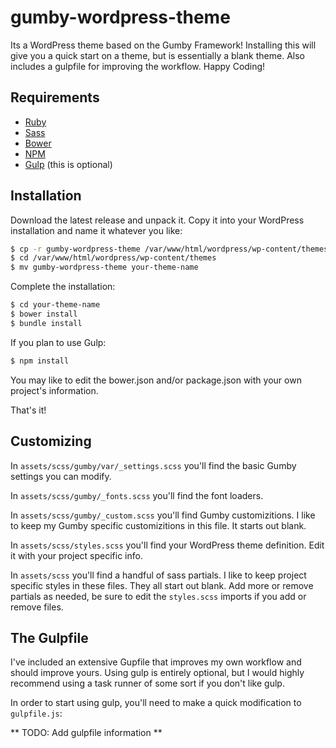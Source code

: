 # gumby-wordpress-theme

Its a WordPress theme based on the Gumby Framework! Installing this will give you a quick start on a theme, but is essentially a blank theme. Also includes a gulpfile for improving the workflow. Happy Coding!

## Requirements

* [Ruby](https://www.ruby-lang.org/en/)
* [Sass](http://sass-lang.com/)
* [Bower](http://bower.io/)
* [NPM](https://www.npmjs.com/)
* [Gulp](http://gulpjs.com/) (this is optional)

## Installation

Download the latest release and unpack it. Copy it into your WordPress installation and name it whatever you like:

``` sh
$ cp -r gumby-wordpress-theme /var/www/html/wordpress/wp-content/themes/.
$ cd /var/www/html/wordpress/wp-content/themes
$ mv gumby-wordpress-theme your-theme-name
```

Complete the installation:

``` sh
$ cd your-theme-name
$ bower install
$ bundle install
```

If you plan to use Gulp:

``` sh
$ npm install
```

You may like to edit the bower.json and/or package.json with your own project's information.

That's it!

## Customizing

In `assets/scss/gumby/var/_settings.scss` you'll find the basic Gumby settings you can modify.

In `assets/scss/gumby/_fonts.scss` you'll find the font loaders.

In `assets/scss/gumby/_custom.scss` you'll find Gumby customizitions. I like to keep my Gumby specific customizitions in this file. It starts out blank.

In `assets/scss/styles.scss` you'll find your WordPress theme definition. Edit it with your project specific info.

In `assets/scss` you'll find a handful of sass partials. I like to keep project specific styles in these files. They all start out blank. Add more or remove partials as needed, be sure to edit the `styles.scss` imports if you add or remove files.

## The Gulpfile

I've included an extensive Gupfile that improves my own workflow and should improve yours. Using gulp is entirely optional, but I would highly recommend using a task runner of some sort if you don't like gulp.

In order to start using gulp, you'll need to make a quick modification to `gulpfile.js`:

** TODO: Add gulpfile information **